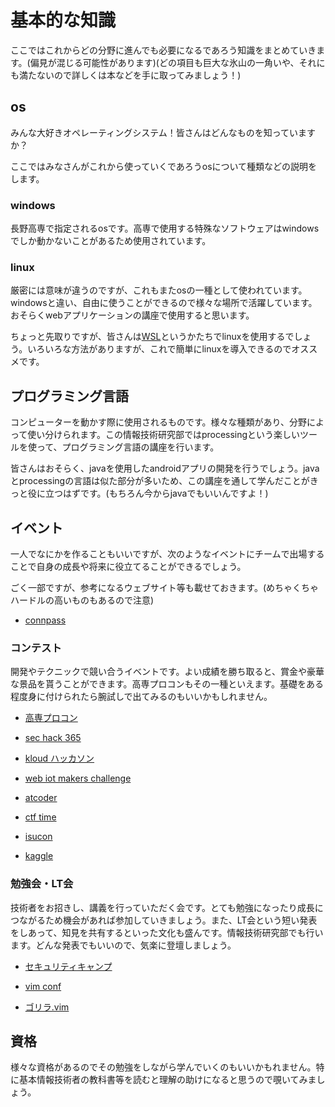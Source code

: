 # 基本的な知識
ここではこれからどの分野に進んでも必要になるであろう知識をまとめていきます。(偏見が混じる可能性があります)(どの項目も巨大な氷山の一角いや、それにも満たないので詳しくは本などを手に取ってみましょう！)

## os
みんな大好きオペレーティングシステム！皆さんはどんなものを知っていますか？

ここではみなさんがこれから使っていくであろうosについて種類などの説明をします。

### windows
長野高専で指定されるosです。高専で使用する特殊なソフトウェアはwindowsでしか動かないことがあるため使用されています。

### linux
厳密には意味が違うのですが、これもまたosの一種として使われています。windowsと違い、自由に使うことができるので様々な場所で活躍しています。おそらくwebアプリケーションの講座で使用すると思います。

ちょっと先取りですが、皆さんは[WSL](https://kickstart.jo-ken.info/wsl_environment/chapter_1.html)というかたちでlinuxを使用するでしょう。いろいろな方法がありますが、これで簡単にlinuxを導入できるのでオススメです。

## プログラミング言語
コンピューターを動かす際に使用されるものです。様々な種類があり、分野によって使い分けられます。この情報技術研究部ではprocessingという楽しいツールを使って、プログラミング言語の講座を行います。

皆さんはおそらく、javaを使用したandroidアプリの開発を行うでしょう。javaとprocessingの言語は似た部分が多いため、この講座を通して学んだことがきっと役に立つはずです。(もちろん今からjavaでもいいんですよ！)

## イベント
一人でなにかを作ることもいいですが、次のようなイベントにチームで出場することで自身の成長や将来に役立てることができるでしょう。

ごく一部ですが、参考になるウェブサイト等も載せておきます。(めちゃくちゃハードルの高いものもあるので注意)

- [connpass](https://connpass.com/)

### コンテスト
開発やテクニックで競い合うイベントです。よい成績を勝ち取ると、賞金や豪華な景品を貰うことができます。高専プロコンもその一種といえます。基礎をある程度身に付けられたら腕試しで出てみるのもいいかもしれません。

- [高専プロコン](https://www.procon.gr.jp/)

- [sec hack 365](https://sechack365.nict.go.jp/)

- [kloud ハッカソン](https://kloud.community/news/category/hackathon)

- [web iot makers challenge](https://webiotmakers.github.io/2022/)

- [atcoder](https://atcoder.jp)

- [ctf time](https://ctftime.org/)

- [isucon](https://isucon.net/)

- [kaggle](https://www.kaggle.com/)

### 勉強会・LT会
技術者をお招きし、講義を行っていただく会です。とても勉強になったり成長につながるため機会があれば参加していきましょう。また、LT会という短い発表をしあって、知見を共有するといった文化も盛んです。情報技術研究部でも行います。どんな発表でもいいので、気楽に登壇しましょう。

- [セキュリティキャンプ](https://www.security-camp.or.jp/)

- [vim conf](https://vimconf.org/)

- [ゴリラ.vim](https://twitter.com/gorillavim)

## 資格
様々な資格があるのでその勉強をしながら学んでいくのもいいかもれません。特に基本情報技術者の教科書等を読むと理解の助けになると思うので覗いてみましょう。

